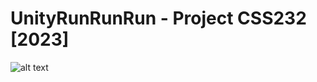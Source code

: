 # UnityRunRunRun - Project CSS232 [2023]
![alt text]([http://url/to/img.png](https://www.freecodecamp.org/news/content/images/2020/01/image-27-1.png)https://www.freecodecamp.org/news/content/images/2020/01/image-27-1.png)
